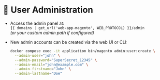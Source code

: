 # 👤 User Administration

- Access the admin panel at:  
  `{{ domains | get_url('web-app-magento', WEB_PROTOCOL) }}/admin`  
  *(or your custom admin path if configured)*

- New admin accounts can be created via the web UI or CLI:
  ```bash
  docker compose exec -it application bin/magento admin:user:create \
    --admin-user="john" \
    --admin-password="SuperSecret_12345" \
    --admin-email="john@example.com" \
    --admin-firstname="John" \
    --admin-lastname="Doe"
  ```
